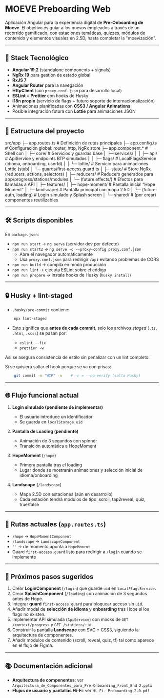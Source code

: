 # MOEVE Preboarding Web

Aplicación Angular para la experiencia digital de **Pre-Onboarding de Moeve**.
El objetivo es guiar a los nuevos empleados a través de un recorrido gamificado, con estaciones temáticas, quizzes, módulos de contenido y elementos visuales en 2.5D, hasta completar la "moevización".

---

## 🚀 Stack Tecnológico

- **Angular 19.2** (standalone components + signals)
- **NgRx 19** para gestión de estado global
- **RxJS 7**
- **Angular Router** para la navegación
- **HttpClient** (con `proxy.conf.json` para desarrollo local)
- **ESLint + Prettier** con hooks de Husky
- **i18n propio** (servicio de flags + futuro soporte de internacionalización)
- Animaciones planificadas con **CSS3 / Angular Animations**
- Posible integración futura con **Lottie** para animaciones JSON

---

## 📂 Estructura del proyecto

src/app
├─ app.routes.ts                # Definición de rutas principales
├─ app.config.ts                # Configuración global: router, http, NgRx store
├─ app.component.\*              # Shell con <router-outlet>
│
├─ core/                        # Servicios y guardas base
│   ├─ services/
│   │   ├─ api/                 # ApiService y endpoints BTP simulados
│   │   ├─ flags/               # LocalFlagsService (idioma, onboarding, userId)
│   │   └─ lottie/              # Servicio para animaciones Lottie (stub)
│   └─ guards/first-access.guard.ts
│
├─ state/                       # Store NgRx (reducers, actions, selectors)
│   ├─ reducers/                # Reducers generados para app/progress/stations/modules
│   └─ (future effects/)        # Efectos para llamadas a API
│
├─ features/
│   ├─ hope-moment/             # Pantalla inicial “Hope Moment”
│   ├─ landscape/               # Pantalla principal con mapa 2.5D
│   └─ (future: auth, loading)  # Login simulado y Splash screen
│
└─ shared/                      # (por crear) componentes reutilizables

---

## 🛠️ Scripts disponibles

En `package.json`:

- `npm run start` → `ng serve` (servidor dev por defecto)
- `npm run start2` → `ng serve -o --proxy-config proxy.conf.json`
  - Abre el navegador automáticamente
  - Usa `proxy.conf.json` para redirigir `/api` evitando problemas de CORS
- `npm run build` → compila en modo producción
- `npm run lint` → ejecuta ESLint sobre el código
- `npm run prepare` → instala hooks de Husky (`husky install`)

---

## 🔒 Husky + lint-staged

- `.husky/pre-commit` contiene:
```bash
    npx lint-staged
```

* Esto significa que **antes de cada commit**, solo los archivos *staged* (`.ts`, `.html`, `.scss`) se pasan por:

  * `eslint --fix`
  * `prettier -w`

Así se asegura consistencia de estilo sin penalizar con un lint completo.

Si se quisiera saltar el hook porque se va con prisas:
```bash
    git commit -m "WIP" -n    # -n = --no-verify (salta Husky)
```

---

## 🌐 Flujo funcional actual

1. **Login simulado (pendiente de implementar)**

   * El usuario introduce un identificador
   * Se guarda en `localStorage.uid`

2. **Pantalla de Loading (pendiente)**

   * Animación de 3 segundos con spinner
   * Transición automática a HopeMoment

3. **HopeMoment** (`/hope`)

   * Primera pantalla tras el loading
   * Lugar donde se mostrarán animaciones y selección inicial de idioma/onboarding

4. **Landscape** (`/landscape`)

   * Mapa 2.5D con estaciones (aún en desarrollo)
   * Cada estación tendrá módulos de tipo: scroll, tap2reveal, quiz, true/false

---

## 📌 Rutas actuales (`app.routes.ts`)

* `/hope` → `HopeMomentComponent`
* `/landscape` → `LandscapeComponent`
* `''` → de momento apunta a `HopeMoment`
* Guard `first-access.guard` listo para redirigir a `/login` cuando se implemente

---

## 🔮 Próximos pasos sugeridos

1. Crear **LoginComponent** (`/login`) que guarde `uid` en `LocalFlagsService`.
2. Crear **SplashComponent** (`/loading`) con animación de 3 segundos antes de Hope.
3. Integrar **guard** `first-access.guard` para bloquear acceso sin `uid`.
4. Añadir modal de **selección de idioma** y **onboarding** tras Hope si los flags no existen.
5. Implementar API simulada (`ApiService`) con mocks de `GET /context/progress` y `GET /stations/:id`.
6. Construir la pantalla **Landscape** con SVG + CSS3, siguiendo la arquitectura de componentes.
7. Añadir módulos de contenido (scroll, reveal, quiz, tf) tal como aparece en el flujo de Figma.

---

## 📚 Documentación adicional

* **Arquitectura de componentes**: ver `Arquitectura_de_Componentes_para_Pre-Onboarding_Front_End 2.pptx`
* **Flujos de usuario y pantallas Hi-Fi**: ver `Hi-Fi- Preboarding 2.0.pdf`